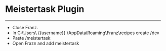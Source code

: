 # Meistertask Plugin
------------------------------
- Close Franz.
- In C:\Users\ {{username}} \AppData\Roaming\Franz\recipes create /dev
- Paste /meistertask
- Open Frazn and add meistertask 